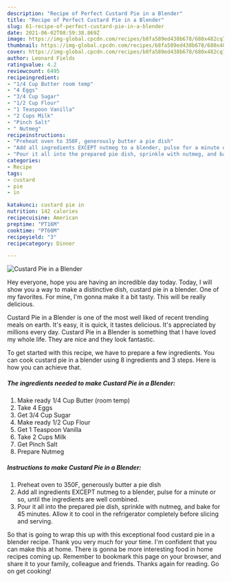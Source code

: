 ```yaml
---
description: "Recipe of Perfect Custard Pie in a Blender"
title: "Recipe of Perfect Custard Pie in a Blender"
slug: 61-recipe-of-perfect-custard-pie-in-a-blender
date: 2021-06-02T08:59:38.869Z
image: https://img-global.cpcdn.com/recipes/b8fa589ed438b678/680x482cq70/custard-pie-in-a-blender-recipe-main-photo.jpg
thumbnail: https://img-global.cpcdn.com/recipes/b8fa589ed438b678/680x482cq70/custard-pie-in-a-blender-recipe-main-photo.jpg
cover: https://img-global.cpcdn.com/recipes/b8fa589ed438b678/680x482cq70/custard-pie-in-a-blender-recipe-main-photo.jpg
author: Leonard Fields
ratingvalue: 4.2
reviewcount: 6495
recipeingredient:
- "1/4 Cup Butter room temp"
- "4 Eggs"
- "3/4 Cup Sugar"
- "1/2 Cup Flour"
- "1 Teaspoon Vanilla"
- "2 Cups Milk"
- "Pinch Salt"
- " Nutmeg"
recipeinstructions:
- "Preheat oven to 350F, generously butter a pie dish"
- "Add all ingredients EXCEPT nutmeg to a blender, pulse for a minute or so, until the ingredients are well combined."
- "Pour it all into the prepared pie dish, sprinkle with nutmeg, and bake for 45 minutes. Allow it to cool in the refrigerator completely before slicing and serving."
categories:
- Recipe
tags:
- custard
- pie
- in

katakunci: custard pie in 
nutrition: 142 calories
recipecuisine: American
preptime: "PT16M"
cooktime: "PT60M"
recipeyield: "3"
recipecategory: Dinner

---
```



![Custard Pie in a Blender](https://img-global.cpcdn.com/recipes/b8fa589ed438b678/680x482cq70/custard-pie-in-a-blender-recipe-main-photo.jpg)

Hey everyone, hope you are having an incredible day today. Today, I will show you a way to make a distinctive dish, custard pie in a blender. One of my favorites. For mine, I'm gonna make it a bit tasty. This will be really delicious.



Custard Pie in a Blender is one of the most well liked of recent trending meals on earth. It's easy, it is quick, it tastes delicious. It's appreciated by millions every day. Custard Pie in a Blender is something that I have loved my whole life. They are nice and they look fantastic.


To get started with this recipe, we have to prepare a few ingredients. You can cook custard pie in a blender using 8 ingredients and 3 steps. Here is how you can achieve that.

<!--inarticleads1-->

##### The ingredients needed to make Custard Pie in a Blender:

1. Make ready 1/4 Cup Butter (room temp)
1. Take 4 Eggs
1. Get 3/4 Cup Sugar
1. Make ready 1/2 Cup Flour
1. Get 1 Teaspoon Vanilla
1. Take 2 Cups Milk
1. Get Pinch Salt
1. Prepare  Nutmeg




<!--inarticleads2-->

##### Instructions to make Custard Pie in a Blender:

1. Preheat oven to 350F, generously butter a pie dish
1. Add all ingredients EXCEPT nutmeg to a blender, pulse for a minute or so, until the ingredients are well combined.
1. Pour it all into the prepared pie dish, sprinkle with nutmeg, and bake for 45 minutes. Allow it to cool in the refrigerator completely before slicing and serving.




So that is going to wrap this up with this exceptional food custard pie in a blender recipe. Thank you very much for your time. I'm confident that you can make this at home. There is gonna be more interesting food in home recipes coming up. Remember to bookmark this page on your browser, and share it to your family, colleague and friends. Thanks again for reading. Go on get cooking!
